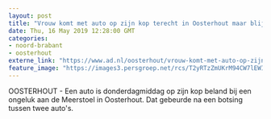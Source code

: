```yaml
---
layout: post
title: "Vrouw komt met auto op zijn kop terecht in Oosterhout maar blijft ongedeerd"
date: Thu, 16 May 2019 12:28:00 GMT
categories: 
- noord-brabant 
- oosterhout 
externe_link: "https://www.ad.nl/oosterhout/vrouw-komt-met-auto-op-zijn-kop-terecht-in-oosterhout-maar-blijft-ongedeerd~a844974e/"
feature_image: "https://images3.persgroep.net/rcs/T2yRTzZmUKrM94CW7lEWIorV3o8/diocontent/148519128/_fitwidth/400/?appId=21791a8992982cd8da851550a453bd7f&quality=0.7"
---
```


OOSTERHOUT - Een auto is donderdagmiddag op zijn kop beland bij een ongeluk aan de Meerstoel in Oosterhout. Dat gebeurde na een botsing tussen twee auto's.
